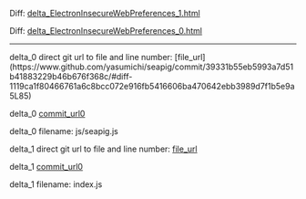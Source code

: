 Diff: [delta_ElectronInsecureWebPreferences_1.html](./delta_ElectronInsecureWebPreferences_1.html)

Diff: [delta_ElectronInsecureWebPreferences_0.html](./delta_ElectronInsecureWebPreferences_0.html)

<hr>
delta_0 direct git url to file and line number: [file_url](https://www.github.com/yasumichi/seapig/commit/39331b55eb5993a7d51b41883229b46b676f368c/#diff-1119ca1f80466761a6c8bcc072e916fb5416606ba470642ebb3989d7f1b5e9a5L85)

delta_0 [commit_url0](https://www.github.com/yasumichi/seapig/commit/39331b55eb5993a7d51b41883229b46b676f368c)

delta_0 filename: js/seapig.js



delta_1 direct git url to file and line number: [file_url](https://www.github.com/sindresorhus/caprine/commit/b2de0cd39f24bdfa8d17ad24ddca3502c1efc841/#diff-e727e4bdf3657fd1d798edcd6b099d6e092f8573cba266154583a746bba0f346L68)

delta_1 [commit_url0](https://www.github.com/sindresorhus/caprine/commit/b2de0cd39f24bdfa8d17ad24ddca3502c1efc841)

delta_1 filename: index.js



